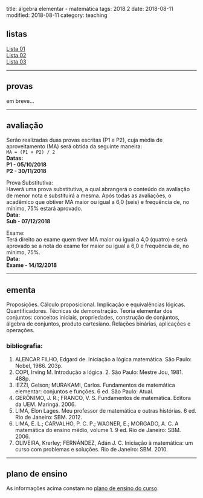 title: álgebra elementar - matemática
tags: 2018.2
date: 2018-08-11
modified: 2018-08-11
category: teaching
## <a id="exercices"></a>listas
[Lista 01]({filename}/listas/algebra-elementar-01.pdf)  
[Lista 02]({filename}/listas/algebra-elementar-02.pdf)  
[Lista 03]({filename}/listas/algebra-elementar-03.pdf)

---

## <a id="tests"></a>provas
em breve...

---

## <a id="exams"></a>avaliação
Serão realizadas duas provas escritas (P1 e P2), cuja média de
aproveitamento (MA) será obtida da seguinte maneira:  
`MA = (P1 + P2) / 2`  
**Datas:  
P1 - 05/10/2018  
P2 - 30/11/2018**

Prova Substitutiva:  
Haverá uma prova substitutiva, a qual abrangerá o conteúdo da avaliação de
menor nota e substituirá a mesma. Após todas as avaliações, o acadêmico que
obtiver MA maior ou igual a 6,0 (seis) e frequência de, no mínimo, 75% estará
aprovado.  
**Data:  
Sub - 07/12/2018**

Exame:  
Terá direito ao exame quem tiver MA maior ou igual a 4,0 (quatro) e será
aprovado se a nota do exame for maior ou igual a 6,0 e frequência de, no
mínimo, 75%.  
**Data:  
Exame - 14/12/2018**

---

## <a id="silabus"></a>ementa
Proposições. Cálculo proposicional. Implicação e equivalências lógicas.
Quantificadores. Técnicas de demonstração. Teoria elementar dos conjuntos:
conceitos iniciais, propriedades, construção de conjuntos, álgebra de
conjuntos, produto cartesiano. Relações binárias, aplicações e operações.

### bibliografia:  
1. ALENCAR FILHO, Edgard de. Iniciação a lógica matemática. São Paulo: Nobel, 1986. 203p.
2. COPI, Irving M. Introdução a lógica. 2. São Paulo: Mestre Jou, 1981. 488p.
3. IEZZI, Gelson; MURAKAMI, Carlos. Fundamentos de matemática elementar:
   conjuntos e funções. 6 ed. São Paulo: Atual.
4. GERÔNIMO, J. R.; FRANCO, V. S. Fundamentos de matemática. Editora da UEM.
   Maringá. 2006.
5. LIMA, Elon Lages. Meu professor de matemática e outras histórias. 6 ed. Rio
   de Janeiro: SBM. 2012.
6. LIMA, E. L.; CARVALHO, P. C. P.; WAGNER, E.; MORGADO, A. C. A
   matemática do ensino médio, volume 1. 9 ed. Rio de Janeiro: SBM. 2006.
7. OLIVEIRA, Krerley; FERNÁNDEZ, Adán J. C. Iniciação à matemática: um curso
   com problemas e soluções. Rio de Janeiro: SBM. 2010.

---

## plano de ensino
As informações acima constam no [plano de ensino do
curso]({filename}/planos/2018-2-algebra_elementar-matematica.pdf).
